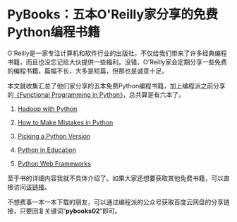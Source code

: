 # PyBooks：五本O'Reilly家分享的免费Python编程书籍

O'Reilly是一家专注计算机和软件行业的出版社，不仅给我们带来了许多经典编程书籍，而且也没忘记给大伙提供一些福利。没错，O'Reilly家会定期分享一些免费的编程书籍，篇幅不长，大多是短篇，但那也是诚意十足。

本文就收集汇总了他们家分享的五本免费Python编程书籍，加上编程派之前分享的[《Functional Programming in Python》](http://codingpy.com/article/pybooks-functional-programming-in-python/)，总共算是有六本了。

1. [Hadoop with Python](http://www.oreilly.com/programming/free/hadoop-with-python.csp) 

2. [How to Make Mistakes in Python](http://www.oreilly.com/programming/free/how-to-make-mistakes-in-python.csp?intcmp=il-prog-free-product-lgen_python_mistakes)

3. [Picking a Python Version](http://www.oreilly.com/programming/free/from-future-import-python.csp?intcmp=il-prog-free-product-lgen_picking_python)

4. [Python in Education](http://www.oreilly.com/programming/free/python-in-education.csp?intcmp=il-prog-free-product-lgen_python_in_ed)

5. [Python Web Frameworks](http://www.oreilly.com/web-platform/free/python-web-frameworks.csp?intcmp=il-web-free-product-lgen_python_web_frameworks)

至于书的详细内容我就不具体介绍了。如果大家还想要获取其他免费书籍，可以直接访问[该链接](http://www.oreilly.com/programming/free/)。

不想费事一本一本下载的朋友，可以通过编程派的公众号获取百度云网盘的分享链接，只要回复关键词“**pybooks02**”即可。